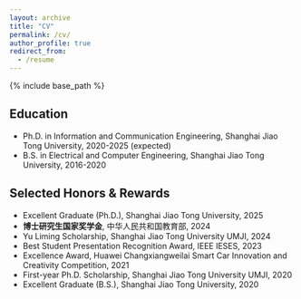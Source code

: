 ```yaml
---
layout: archive
title: "CV"
permalink: /cv/
author_profile: true
redirect_from:
  - /resume
---
```


{% include base_path %}

Education
-----
* Ph.D. in Information and Communication Engineering, Shanghai Jiao Tong University, 2020-2025 (expected)
* B.S. in Electrical and Computer Engineering, Shanghai Jiao Tong University, 2016-2020


Selected Honors & Rewards
-----
- Excellent Graduate (Ph.D.), Shanghai Jiao Tong University, 2025
- **博士研究生国家奖学金**, 中华人民共和国教育部, 2024
- Yu Liming Scholarship, Shanghai Jiao Tong University UMJI, 2024
- Best Student Presentation Recognition Award, IEEE IESES, 2023
- Excellence Award, Huawei Changxiangweilai Smart Car Innovation and Creativity Competition, 2021
- First-year Ph.D. Scholarship, Shanghai Jiao Tong University UMJI, 2020
- Excellent Graduate (B.S.), Shanghai Jiao Tong University, 2020
